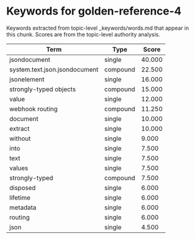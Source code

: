 # Keywords for golden-reference-4

Keywords extracted from topic-level _keywords/words.md that appear in this chunk.
Scores are from the topic-level authority analysis.

| Term | Type | Score |
|------|------|-------|
| jsondocument | single | 40.000 |
| system.text.json.jsondocument | compound | 22.500 |
| jsonelement | single | 16.000 |
| strongly-typed objects | compound | 15.000 |
| value | single | 12.000 |
| webhook routing | compound | 11.250 |
| document | single | 10.000 |
| extract | single | 10.000 |
| without | single | 9.000 |
| into | single | 7.500 |
| text | single | 7.500 |
| values | single | 7.500 |
| strongly-typed | compound | 7.500 |
| disposed | single | 6.000 |
| lifetime | single | 6.000 |
| metadata | single | 6.000 |
| routing | single | 6.000 |
| json | single | 4.500 |
